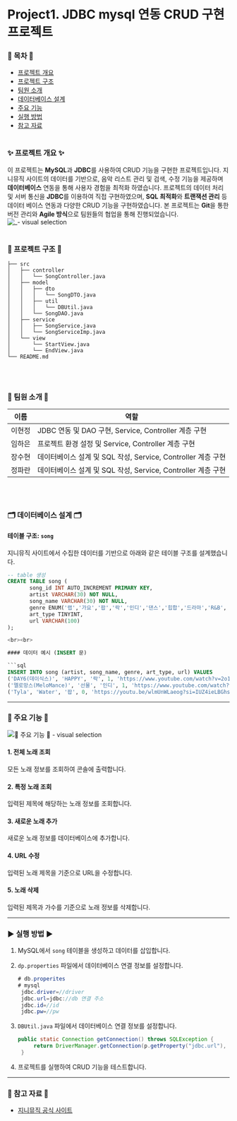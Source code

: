 # Project1. JDBC mysql 연동 CRUD 구현 프로젝트
### 📌 목차 📌 ###
- [프로젝트 개요](#-프로젝트-개요-)
- [ 프로젝트 구조 ](#-프로젝트-구조-)
- [ 팀원 소개 ](#-팀원-소개-)
- [ 데이터베이스 설계 ](#-데이터베이스-설계-)
- [ 주요 기능 ](#-주요-기능-)
- [ 실행 방법 ](#-실행-방법-)
- [ 참고 자료 ](#-참고-자료-)
<br><br>

### ✨ 프로젝트 개요 ✨

이 프로젝트는 **MySQL**과 **JDBC**를 사용하여 CRUD 기능을 구현한 프로젝트입니다. 지니뮤직 사이트의 데이터를 기반으로, 음악 리스트 관리 및 검색, 수정 기능을 제공하며 **데이터베이스** 연동을 통해 사용자 경험을 최적화 하였습니다.
프로젝트의 데이터 처리 및 서버 통신을 **JDBC**를 이용하여 직접 구현하였으며, **SQL 최적화**와 **트랜잭션 관리** 등 데이터 베이스 연동과 다양한 CRUD 기능을 구현하였습니다. 본 프로젝트는 **Git**을 통한 버전 관리와 **Agile 방식**으로 팀원들의 협업을 통해 진행되었습니다.
![_- visual selection](https://github.com/user-attachments/assets/1f477548-0f44-4573-8b40-4949e8f08a95)
<br><br>

### 📂 프로젝트 구조 📂

```
├── src
│   ├── controller
│   │   └── SongController.java
│   ├── model
│   │   ├── dto
│   │   │   └── SongDTO.java
│   │   ├── util
│   │   │   └── DBUtil.java
│   │   └── SongDAO.java
│   ├── service
│   │   ├── SongService.java
│   │   └── SongServiceImp.java
│   └── view
│       └── StartView.java
│       └── EndView.java
└── README.md
```
<br><br>

### 🐣 팀원 소개 🐣

| 이름  | 역할                        |
| --- | ------------------------- |
| 이현정 | JDBC 연동 및 DAO 구현, Service, Controller 계층 구현         |
| 임하은 | 프로젝트 환경 설정 및 Service, Controller 계층 구현         |
| 장수현 | 데이터베이스 설계 및 SQL 작성, Service, Controller 계층 구현 |
| 정파란 | 데이터베이스 설계 및 SQL 작성, Service, Controller 계층 구현       |

<br><br>


### 🗂️ 데이터베이스 설계 🗂️

#### 테이블 구조: `song`

지니뮤직 사이트에서 수집한 데이터를 기반으로 아래와 같은 테이블 구조를 설계했습니다.

```sql
-- table 생성
CREATE TABLE song (
       song_id INT AUTO_INCREMENT PRIMARY KEY,
       artist VARCHAR(30) NOT NULL,
       song_name VARCHAR(30) NOT NULL,
       genre ENUM('랩','가요','팝','락','인디','댄스','힙합','드라마','R&B', 'OST', '발라드'),
       art_type TINYINT,
       url VARCHAR(100)
);

<br><br>

#### 데이터 예시 (INSERT 문)

```sql
INSERT INTO song (artist, song_name, genre, art_type, url) VALUES
('DAY6(데이식스)', 'HAPPY', '락', 1, 'https://www.youtube.com/watch?v=2o1zdX72400'),
('멜로망스(MeloMance)', '선물', '인디', 1, 'https://www.youtube.com/watch?v=qYYJqWsBb1U'),
('Tyla', 'Water', '팝', 0, 'https://youtu.be/wlmUnWLaeog?si=IUZ4ieLBGhsL3bnh'),
```

---


### 🚀 주요 기능 🚀
![🚀 주요 기능 🚀 - visual selection](https://github.com/user-attachments/assets/43ef4398-699d-461c-851d-b51e4c83b42b)


#### 1. 전체 노래 조회

모든 노래 정보를 조회하여 콘솔에 출력합니다.

#### 2. 특정 노래 조회

입력된 제목에 해당하는 노래 정보를 조회합니다.

#### 3. 새로운 노래 추가

새로운 노래 정보를 데이터베이스에 추가합니다.

#### 4. URL 수정

입력된 노래 제목을 기준으로 URL을 수정합니다.

#### 5. 노래 삭제

입력된 제목과 가수를 기준으로 노래 정보를 삭제합니다.



---


### ▶️ 실행 방법 ▶️

1. MySQL에서 `song` 테이블을 생성하고 데이터를 삽입합니다.
2. `dp.properties` 파일에서 데이터베이스 연결 정보를 설정합니다.
   ```java
   # db.properites
   # mysql
    jdbc.driver=//driver
    jdbc.url=jdbc://db 연결 주소
    jdbc.id=//id
    jdbc.pw=//pw
    ```

3. `DBUtil.java` 파일에서 데이터베이스 연결 정보를 설정합니다.
   ```java
   public static Connection getConnection() throws SQLException {
		return DriverManager.getConnection(p.getProperty("jdbc.url"), p.getProperty("jdbc.id"), p.getProperty("jdbc.pw"));
	}
   ```
5. 프로젝트를 실행하여 CRUD 기능을 테스트합니다.

---

### 📖 참고 자료 📖

- [지니뮤직 공식 사이트](https://www.genie.co.kr)



